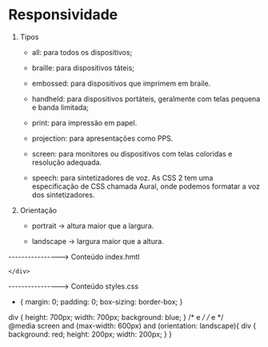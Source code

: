 # Responsividade

1.  Tipos

    - all: para todos os dispositivos;

    - braille: para dispositivos táteis;
    
    - embossed: para dispositivos que imprimem em braile.
    
    - handheld: para dispositivos portáteis, geralmente com telas pequena e banda limitada;
    
    - print: para impressão em papel.
    
    - projection: para apresentações como PPS.
    
    - screen: para monitores ou dispositivos com telas coloridas e resolução adequada.
    
    - speech: para sintetizadores de voz. As CSS 2 tem uma especificação de CSS chamada Aural, onde podemos formatar a voz dos sintetizadores.

2. Orientação

    - portrait -> altura maior que a largura.
    
    - landscape -> largura maior que a altura.

----------------> Conteúdo index.hmtl

<!DOCTYPE html>
<html lang="en">
<head>
    <meta charset="UTF-8">
    <meta name="viewport" content="width=device-width, initial-scale=1.0">
    <link rel="stylesheet" href="styles.css">
    <title>Pseudo Classes</title>
</head>
<body>
    <div>
        
    </div>
</body>
</html>

----------------> Conteúdo styles.css

* {
    margin: 0;
    padding: 0;
    box-sizing: border-box;
}

div {
    height: 700px;
    width: 700px;
    background: blue;
}
            /* e */                /* e */  
@media screen and (max-width: 600px) and (orientation: landscape){
    div {
        background: red;
        height: 200px;
        width: 200px;
    }
}